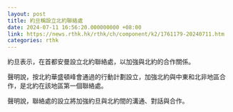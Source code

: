```yaml
---
layout: post
title: 約旦稱設立北約聯絡處
date: 2024-07-11 16:56:20.000000000 +08:00
link: https://news.rthk.hk/rthk/ch/component/k2/1761179-20240711.htm
categories: rthk
---
```


約旦表示，在首都安曼設立北約聯絡處，以加強與北約的合作關係。

聲明說，按北約華盛頓峰會通過的行動計劃設立，加強北約與中東和北非地區合作，是北約在該地區第一個聯絡處。

聲明說，聯絡處的設立將加強約旦與北約間的溝通、對話與合作。
